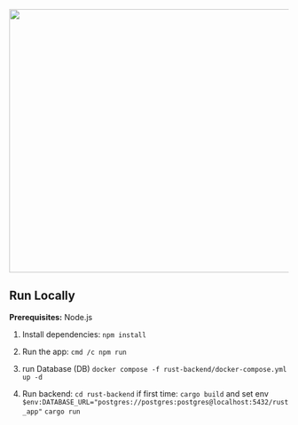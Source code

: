 <div align="center">
<img width="1200" height="475" alt="GHBanner" src="https://github.com/user-attachments/assets/0aa67016-6eaf-458a-adb2-6e31a0763ed6" />
</div>

## Run Locally

**Prerequisites:**  Node.js


1. Install dependencies:
   `npm install`
2. Run the app:
   `cmd /c npm run`

3. run Database (DB)
   `docker compose -f rust-backend/docker-compose.yml up -d`
   
3. Run backend:
   `cd rust-backend`
   if first time: `cargo build`
   and set env
   `$env:DATABASE_URL="postgres://postgres:postgres@localhost:5432/rust_app"`
   `cargo run`

